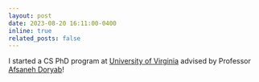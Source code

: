 ```yaml
---
layout: post
date: 2023-08-20 16:11:00-0400
inline: true
related_posts: false
---
```


I started a CS PhD program at [University of Virginia](https://www.virginia.edu/) advised by Professor [Afsaneh Doryab](https://www.afsanehdoryab.com/)!